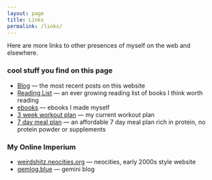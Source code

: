 ```yaml
---
layout: page
title: Links
permalink: /links/
---
```


Here are more links to other presences of myself on the web and elsewhere.

### cool stuff you find on this page

* [Blog](/blog) &mdash; the most recent posts on this website
* [Reading List](/reading-list) &mdash; an ever growing reading list of books I think worth reading
* [ebooks](/books) &mdash; ebooks I made myself
* [3 week workout plan](/posts/workoutplan) &mdash; my current workout plan
* [7 day meal plan](/posts/7daymealplan) &mdash; an affordable 7 day meal plan rich in protein, no protein powder or supplements

### My Online Imperium

* [weirdshitz.neocities.org](https://weirdshitz.neocities.org) &mdash; neocities, early 2000s style website
* [gemlog.blue](https://portal.mozz.us/gemini/gemlog.blue/users/waldstreicher/) &mdash; gemini blog
